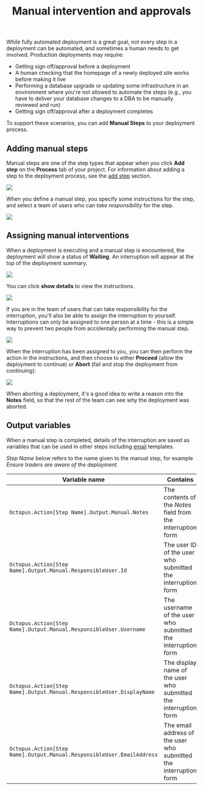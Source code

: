 ﻿---
title: Manual intervention and approvals
position: 19
---


While fully automated deployment is a great goal, not every step in a deployment can be automated, and sometimes a human needs to get involved. Production deployments may require:

- Getting sign off/approval before a deployment
- A human checking that the homepage of a newly deployed site works before making it live
- Performing a database upgrade or updating some infrastructure in an environment where you're not allowed to automate the steps (e.g., you have to deliver your database changes to a DBA to be manually reviewed and run)
- Getting sign off/approval after a deployment completes



To support these scenarios, you can add **Manual Steps** to your deployment process.

## Adding manual steps


Manual steps are one of the step types that appear when you click **Add step** on the **Process** tab of your project. For information about adding a step to the deployment process, see the [add step](http://docs.octopusdeploy.com/display/OD/Add+step) section.


![](/docs/images/5671696/5865911.png)


When you define a manual step, you specify some instructions for the step, and select a team of users who can *take responsibility* for the step.


![](/docs/images/3048086/3277690.png)

## Assigning manual interventions


When a deployment is executing and a manual step is encountered, the deployment will show a status of **Waiting**. An interruption will appear at the top of the deployment summary.


![](/docs/images/3048086/3277689.png)


You can click **show details** to view the instructions.


![](/docs/images/3048086/3277688.png)


If you are in the team of users that can take responsibility for the interruption, you'll also be able to assign the interruption to yourself. Interruptions can only be assigned to one person at a time - this is a simple way to prevent two people from accidentally performing the manual step.


![](/docs/images/3048086/3277687.png)


When the interruption has been assigned to you, you can then perform the action in the instructions, and then choose to either **Proceed** (allow the deployment to continue) or **Abort** (fail and stop the deployment from continuing):


![](/docs/images/3048086/3277686.png)


When aborting a deployment, it's a good idea to write a reason into the **Notes** field, so that the rest of the team can see why the deployment was aborted.

## Output variables


When a manual step is completed, details of the interruption are saved as variables that can be used in other steps including [email](/docs/home/deploying-applications/email-notifications.md) templates.


*Step Name* below refers to the name given to the manual step, for example *Ensure traders are aware of the deployment*.

| Variable name | Contains | Example value |
| --- | --- | --- |
| `Octopus.Action[Step Name].Output.Manual.Notes` | The contents of the *Notes* field from the interruption form | *Checked with Rick, got the all-clear; Michelle is out at a meeting.* |
| `Octopus.Action[Step Name].Output.Manual.ResponsibleUser.Id` | The user ID of the user who submitted the interruption form | *users-237* |
| `Octopus.Action[Step Name].Output.Manual.ResponsibleUser.Username` | The username of the user who submitted the interruption form | *jjones* |
| `Octopus.Action[Step Name].Output.Manual.ResponsibleUser.DisplayName` | The display name of the user who submitted the interruption form | *Jamie Jones* |
| `Octopus.Action[Step Name].Output.Manual.ResponsibleUser.EmailAddress` | The email address of the user who submitted the interruption form | *jamie.jones@example.com* |
